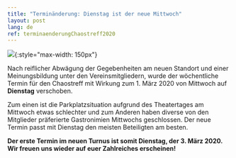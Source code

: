 ```yaml
---
title: "Terminänderung: Dienstag ist der neue Mittwoch"
layout: post
lang: de
ref: terminaenderungChaostreff2020
---
```


![](/images/logo.png){:style="max-width: 150px"}

Nach reiflicher Abwägung der Gegebenheiten am neuen Standort und einer Meinungsbildung unter den Vereinsmitgliedern,
wurde der wöchentliche Termin für den Chaostreff mit Wirkung zum 1. März 2020 von Mittwoch auf **Dienstag** verschoben.

Zum einen ist die Parkplatzsituation aufgrund des Theatertages am Mittwoch etwas schlechter und zum Anderen haben
diverse von den Mitglieder präferierte Gastronimien Mittwochs geschlossen. Der neue Termin passt mit Dienstag den
meisten Beteiligten am besten.

**Der erste Termin im neuen Turnus ist somit Dienstag, der 3. März 2020. Wir freuen uns wieder auf euer Zahlreiches
erscheinen!**




